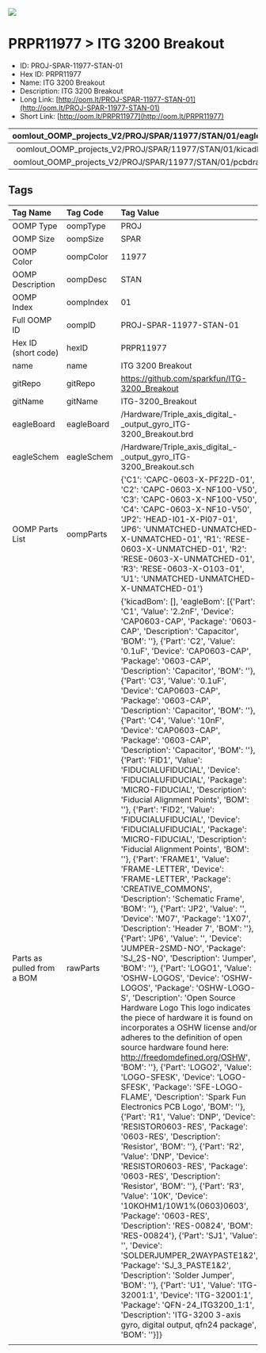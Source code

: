 


  
![][im]
# PRPR11977 > ITG 3200 Breakout

- ID: PROJ-SPAR-11977-STAN-01
- Hex ID: PRPR11977
- Name: ITG 3200 Breakout
- Description: ITG 3200 Breakout
- Long Link: [http://oom.lt/PROJ-SPAR-11977-STAN-01](http://oom.lt/PROJ-SPAR-11977-STAN-01)
- Short Link: [http://oom.lt/PRPR11977](http://oom.lt/PRPR11977)
  

|oomlout_OOMP_projects_V2/PROJ/SPAR/11977/STAN/01/eagleImage.png|oomlout_OOMP_projects_V2/PROJ/SPAR/11977/STAN/01/eagleSchemImage.png|oomlout_OOMP_projects_V2/PROJ/SPAR/11977/STAN/01/kicadPcb3dFront.png|oomlout_OOMP_projects_V2/PROJ/SPAR/11977/STAN/01/kicadPcb3dBack.png|
| :---: | :---: | :---: | :---: |
|oomlout_OOMP_projects_V2/PROJ/SPAR/11977/STAN/01/kicadPcb3d.png|oomlout_OOMP_projects_V2/PROJ/SPAR/11977/STAN/01/bomBack.png|oomlout_OOMP_projects_V2/PROJ/SPAR/11977/STAN/01/bomFront.png|oomlout_OOMP_projects_V2/PROJ/SPAR/11977/STAN/01/pcbdraw.svg|
|oomlout_OOMP_projects_V2/PROJ/SPAR/11977/STAN/01/pcbdrawBack.svg||||

## Tags
  

|Tag Name|Tag Code|Tag Value|
| :--- | :--- | :--- |
|OOMP Type|oompType|PROJ|
|OOMP Size|oompSize|SPAR|
|OOMP Color|oompColor|11977|
|OOMP Description|oompDesc|STAN|
|OOMP Index|oompIndex|01|
|Full OOMP ID|oompID|PROJ-SPAR-11977-STAN-01|
|Hex ID (short code)|hexID|PRPR11977|
|name|name|ITG 3200 Breakout|
|gitRepo|gitRepo|https://github.com/sparkfun/ITG-3200_Breakout|
|gitName|gitName|ITG-3200_Breakout|
|eagleBoard|eagleBoard|/Hardware/Triple_axis_digital_-_output_gyro_ITG-3200_Breakout.brd|
|eagleSchem|eagleSchem|/Hardware/Triple_axis_digital_-_output_gyro_ITG-3200_Breakout.sch|
|OOMP Parts List|oompParts|{'C1': 'CAPC-0603-X-PF22D-01', 'C2': 'CAPC-0603-X-NF100-V50', 'C3': 'CAPC-0603-X-NF100-V50', 'C4': 'CAPC-0603-X-NF10-V50', 'JP2': 'HEAD-I01-X-PI07-01', 'JP6': 'UNMATCHED-UNMATCHED-X-UNMATCHED-01', 'R1': 'RESE-0603-X-UNMATCHED-01', 'R2': 'RESE-0603-X-UNMATCHED-01', 'R3': 'RESE-0603-X-O103-01', 'U1': 'UNMATCHED-UNMATCHED-X-UNMATCHED-01'}|
|Parts as pulled from a BOM|rawParts|{'kicadBom': [], 'eagleBom': [{'Part': 'C1', 'Value': '2.2nF', 'Device': 'CAP0603-CAP', 'Package': '0603-CAP', 'Description': 'Capacitor', 'BOM': ''}, {'Part': 'C2', 'Value': '0.1uF', 'Device': 'CAP0603-CAP', 'Package': '0603-CAP', 'Description': 'Capacitor', 'BOM': ''}, {'Part': 'C3', 'Value': '0.1uF', 'Device': 'CAP0603-CAP', 'Package': '0603-CAP', 'Description': 'Capacitor', 'BOM': ''}, {'Part': 'C4', 'Value': '10nF', 'Device': 'CAP0603-CAP', 'Package': '0603-CAP', 'Description': 'Capacitor', 'BOM': ''}, {'Part': 'FID1', 'Value': 'FIDUCIALUFIDUCIAL', 'Device': 'FIDUCIALUFIDUCIAL', 'Package': 'MICRO-FIDUCIAL', 'Description': 'Fiducial Alignment Points', 'BOM': ''}, {'Part': 'FID2', 'Value': 'FIDUCIALUFIDUCIAL', 'Device': 'FIDUCIALUFIDUCIAL', 'Package': 'MICRO-FIDUCIAL', 'Description': 'Fiducial Alignment Points', 'BOM': ''}, {'Part': 'FRAME1', 'Value': 'FRAME-LETTER', 'Device': 'FRAME-LETTER', 'Package': 'CREATIVE_COMMONS', 'Description': 'Schematic Frame', 'BOM': ''}, {'Part': 'JP2', 'Value': '', 'Device': 'M07', 'Package': '1X07', 'Description': 'Header 7', 'BOM': ''}, {'Part': 'JP6', 'Value': '', 'Device': 'JUMPER-2SMD-NO', 'Package': 'SJ_2S-NO', 'Description': 'Jumper', 'BOM': ''}, {'Part': 'LOGO1', 'Value': 'OSHW-LOGOS', 'Device': 'OSHW-LOGOS', 'Package': 'OSHW-LOGO-S', 'Description': 'Open Source Hardware Logo This logo indicates the piece of hardware it is found on incorporates a OSHW license and/or adheres to the definition of open source hardware found here: http://freedomdefined.org/OSHW', 'BOM': ''}, {'Part': 'LOGO2', 'Value': 'LOGO-SFESK', 'Device': 'LOGO-SFESK', 'Package': 'SFE-LOGO-FLAME', 'Description': 'Spark Fun Electronics PCB Logo', 'BOM': ''}, {'Part': 'R1', 'Value': 'DNP', 'Device': 'RESISTOR0603-RES', 'Package': '0603-RES', 'Description': 'Resistor', 'BOM': ''}, {'Part': 'R2', 'Value': 'DNP', 'Device': 'RESISTOR0603-RES', 'Package': '0603-RES', 'Description': 'Resistor', 'BOM': ''}, {'Part': 'R3', 'Value': '10K', 'Device': '10KOHM1/10W1%(0603)0603', 'Package': '0603-RES', 'Description': 'RES-00824', 'BOM': 'RES-00824'}, {'Part': 'SJ1', 'Value': '', 'Device': 'SOLDERJUMPER_2WAYPASTE1&2', 'Package': 'SJ_3_PASTE1&2', 'Description': 'Solder Jumper', 'BOM': ''}, {'Part': 'U1', 'Value': 'ITG-32001:1', 'Device': 'ITG-32001:1', 'Package': 'QFN-24_ITG3200_1:1', 'Description': 'ITG-3200 3-axis gyro, digital output, qfn24 package', 'BOM': ''}]}|
||||



[im]: PROJ/SPAR/11977/STAN/01/kicadPcb3d_450.png
